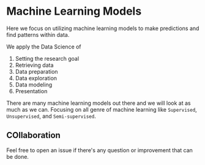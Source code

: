 # Machine Learning Models
Here we focus on utilizing machine learning models to make predictions and find patterns within data.

We apply the Data Science of
1. Setting the research goal
2. Retrieving data
3. Data preparation
4. Data exploration
5. Data modeling
6. Presentation

There are many machine learning models out there and we will look at as much as we can. Focusing on all genre of machine learning like `Supervised`, `Unsupervised`, and `Semi-supervised`. 

## COllaboration
Feel free to open an issue if there's any question or improvement that can be done.